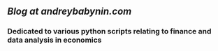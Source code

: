 ## *Blog at andreybabynin.com*

### Dedicated to various python scripts relating to finance and data analysis in economics
